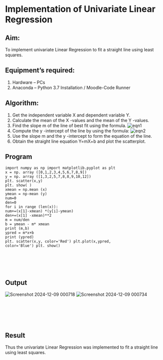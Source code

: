# Implementation of Univariate Linear Regression
## Aim:
To implement univariate Linear Regression to fit a straight line using least squares.
## Equipment’s required:
1.	Hardware – PCs
2.	Anaconda – Python 3.7 Installation / Moodle-Code Runner
## Algorithm:
1.	Get the independent variable X and dependent variable Y.
2.	Calculate the mean of the X -values and the mean of the Y -values.
3.	Find the slope m of the line of best fit using the formula.
 ![eqn1](./eq1.jpg)
4.	Compute the y -intercept of the line by using the formula:
![eqn2](./eq2.jpg)  
5.	Use the slope m and the y -intercept to form the equation of the line.
6.	Obtain the straight line equation Y=mX+b and plot the scatterplot.
## Program
```
import numpy as np import matplotlib.pyplot as plt
x = np. array ([0,1,2,3,4,5,6,7,8,9])
y = np. array ([1,3,2,5,7,8,8,9,10,12])
plt. scatter(x,y)
plt. show( )
xmean = np.mean (x)
ymean = np-mean (y)
num=0
den=0
for i in range (len(x)):
num+=(x[1]-xmean) *(y[i]-ymean)
den+=(x[1] -xmean)**2
m = num/den
b = ymean - m* xmean
print (m,b)
ypred = m*x+b
print (ypred)
plt. scatter(x,y, color='Red') plt.plot(x,ypred, color='Blue') plt. show()






```
## Output
![Screenshot 2024-12-09 000718](https://github.com/user-attachments/assets/6c0882a3-103c-4ea3-95e7-bd4396193a1e)
![Screenshot 2024-12-09 000734](https://github.com/user-attachments/assets/268584ef-3e1e-4c8e-b2e4-638ab2c0216e)


</br>
</br>
</br>
</br>

## Result
Thus the univariate Linear Regression was implemented to fit a straight line using least squares.
